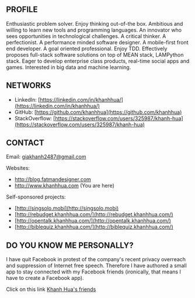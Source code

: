 ## PROFILE
Enthusiastic problem solver. Enjoy thinking out-of-the box. Ambitious and willing to learn new tools and programming languages. An innovator who sees opportunities in technological challenges. A critical thinker. A perfectionist. A performance minded software designer. A mobile-first front end developer. A goal oriented professional. Enjoy TDD. Effectively proposes full-stack software solutions on top of MEAN stack, LAMPython stack. Eager to develop enterprise class products, real-time social apps and games. Interested in big data and machine learning. 

## NETWORKS

- LinkedIn: [https://linkedin.com/in/khanhhua/](https://linkedin.com/in/khanhhua/)
- GitHub: [https://github.com/khanhhua](https://github.com/khanhhua)
- StackOverflow: [https://stackoverflow.com/users/325987/khanh-hua](https://stackoverflow.com/users/325987/khanh-hua)

## CONTACT

Email: giakhanh2487@gmail.com

Websites:

- http://blog.fatmandesigner.com
- http://www.khanhhua.com (You are here)

Self-sponsored projects:

- [http://singsolo.mobi](http://singsolo.mobi)
- [http://rebudget.khanhhua.com/](http://rebudget.khanhhua.com/)
- [http://opentalk.khanhhua.com/](http://opentalk.khanhhua.com/)
- [http://biblequiz.khanhhua.com/](http://biblequiz.khanhhua.com/)

## DO YOU KNOW ME PERSONALLY?

I have quit Facebook in protest of the company's recent privacy overreach and suppression of Internet free speech. Therefore I have authored a small app to stay connected with my Facebook friends (ironically, that means I have to create a Facebook app).

Click on this link [Khanh Hua's friends](http://www.khanhhua.com/friends.html)

